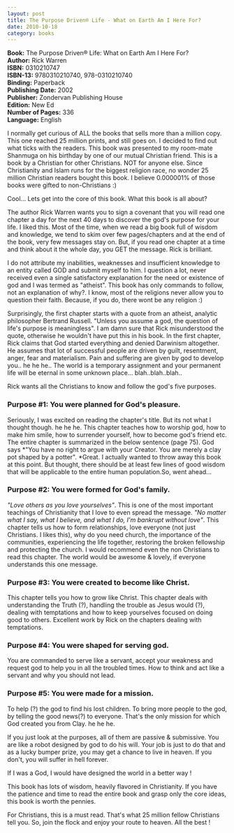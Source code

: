 ```yaml
---
layout: post
title: The Purpose Driven® Life - What on Earth Am I Here For?
date: 2010-10-18
category: books
---
```


**Book:** The Purpose Driven® Life: What on Earth Am I Here For?  
**Author:** Rick Warren  
**ISBN:** 0310210747  
**ISBN-13:** 9780310210740, 978-0310210740  
**Binding:** Paperback  
**Publishing Date:** 2002  
**Publisher:** Zondervan Publishing House  
**Edition:** New Ed  
**Number of Pages:** 336  
**Language:** English  
  
I normally get curious of ALL the books that sells more than a million copy. This one reached 25 million prints, and still goes on. I decided to find out what ticks with the readers. This book was presented to my room-mate Shanmuga on his birthday by one of our mutual Christian friend. This is a book by a Christian for other Christians. NOT for anyone else. Since Christianity and Islam runs for the biggest religion race, no wonder 25 million Christian readers bought this book. I believe 0.000001% of those books were gifted to non-Christians :)  
  
Cool... Lets get into the core of this book. What this book is all about?  
  
The author Rick Warren wants you to sign a covenant that you will read one chapter a day for the next 40 days to discover the god's purpose for your life. I liked this. Most of the time, when we read a big book full of wisdom and knowledge, we tend to skim over few pages/chapters and at the end of the book, very few messages stay on. But, if you read one chapter at a time and think about it the whole day, you GET the message. Rick is brilliant.  
  
I do not attribute my inabilities, weaknesses and insufficient knowledge to an entity called GOD and submit myself to him. I question a lot, never received even a single satisfactory explanation for the need or existence of god and I was termed as "atheist". This book has only commands to follow, not an explanation of why?. I know, most of the religions never allow you to question their faith. Because, if you do, there wont be any religion :)  
  
Surprisingly, the first chapter starts with a quote from an atheist, analytic philosopher Bertrand Russell. "Unless you assume a god, the question of life's purpose is meaningless". I am damn sure that Rick misunderstood the quote, otherwise he wouldn't have put this in his book. In the first chapter, Rick claims that God started everything and denied Darwinism altogether. He assumes that lot of successful people are driven by guilt, resentment, anger, fear and materialism. Pain and suffering are given by god to develop you.. he he he.. The world is a temporary assignment and your permanent life will be eternal in some unknown place... blah..blah..blah..  
  
Rick wants all the Christians to know and follow the god's five purposes.  
  
### Purpose #1: You were planned for God's pleasure.

Seriously, I was excited on reading the chapter's title. But its not what I thought though. he he he. This chapter teaches how to worship god, how to make him smile, how to surrender yourself, how to become god's friend etc. The entire chapter is summarized in the below sentence (page 75). God says *"You have no right to argue with your Creator. You are merely a clay pot shaped by a potter". *Great. I actually wanted to throw away this book at this point. But thought, there should be at least few lines of good wisdom that will be applicable to the entire human population.So, went ahead...  
  
### Purpose #2: You were formed for God's family.

*"Love others as you love yourselves"*. This is one of the most important teachings of Christianity that I love to even spread the message. *"No matter what I say, what I believe, and what I do, I'm bankrupt without love"*. This chapter tells us how to form relationships, love everyone (not just Christians. I likes this), why do you need church, the importance of the communities, experiencing the life together, restoring the broken fellowship and protecting the church. I would recommend even the non Christians to read this chapter. The world would be awesome & lovely, if everyone understands this one message.  
  
### Purpose #3: You were created to become like Christ.

This chapter tells you how to grow like Christ. This chapter deals with understanding the Truth (?), handling the trouble as Jesus would (?), dealing with temptations and how to keep yourselves focused on doing good to others. Excellent work by Rick on the chapters dealing with temptations.  
  
### Purpose #4: You were shaped for serving god.

You are commanded to serve like a servant, accept your weakness and request god to help you in all the troubled times. How to think and act like a servant and why you should not lead.   
  
### Purpose #5: You were made for a mission.

To help (?) the god to find his lost children. To bring more people to the god, by telling the good news(?) to everyone. That's the only mission for which God created you from Clay. he he he.  
  
If you just look at the purposes, all of them are passive & submissive. You are like a robot designed by god to do his will. Your job is just to do that and as a lucky bumper prize, you may get a chance to live in heaven. If you don't, you will suffer in hell forever.   
  
If I was a God, I would have designed the world in a better way !  
  
This book has lots of wisdom, heavily flavored in Christianity. If you have the patience and time to read the entire book and grasp only the core ideas, this book is worth the pennies.  
  
For Christians, this is a must read. That's what 25 million fellow Christians tell you. So, join the flock and enjoy your route to heaven. All the best !  
